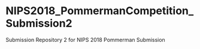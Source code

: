 # NIPS2018_PommermanCompetition_Submission2
Submission Repository 2 for NIPS 2018 Pommerman Submission
